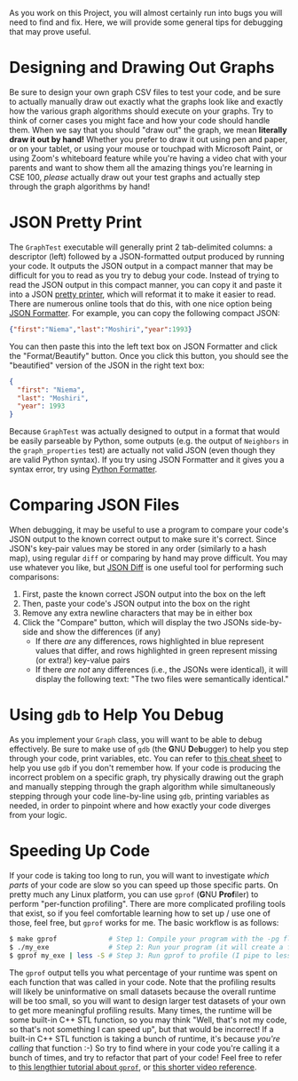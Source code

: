 As you work on this Project, you will almost certainly run into bugs you will need to find and fix. Here, we will provide some general tips for debugging that may prove useful.

# Designing and Drawing Out Graphs
Be sure to design your own graph CSV files to test your code, and be sure to actually manually draw out exactly what the graphs look like and exactly how the various graph algorithms should execute on your graphs. Try to think of corner cases you might face and how your code should handle them. When we say that you should "draw out" the graph, we mean **literally draw it out by hand!** Whether you prefer to draw it out using pen and paper, or on your tablet, or using your mouse or touchpad with Microsoft Paint, or using Zoom's whiteboard feature while you're having a video chat with your parents and want to show them all the amazing things you're learning in CSE 100, *please* actually draw out your test graphs and actually step through the graph algorithms by hand!

# JSON Pretty Print
The `GraphTest` executable will generally print 2 tab-delimited columns: a descriptor (left) followed by a JSON-formatted output produced by running your code. It outputs the JSON output in a compact manner that may be difficult for you to read as you try to debug your code. Instead of trying to read the JSON output in this compact manner, you can copy it and paste it into a JSON [pretty printer](https://en.wikipedia.org/wiki/Prettyprint), which will reformat it to make it easier to read. There are numerous online tools that do this, with one nice option being [JSON Formatter](https://jsonformatter.org/). For example, you can copy the following compact JSON:

```json
{"first":"Niema","last":"Moshiri","year":1993}
```

You can then paste this into the left text box on JSON Formatter and click the "Format/Beautify" button. Once you click this button, you should see the "beautified" version of the JSON in the right text box:

```json
{
  "first": "Niema",
  "last": "Moshiri",
  "year": 1993
}
```

Because `GraphTest` was actually designed to output in a format that would be easily parseable by Python, some outputs (e.g. the output of `Neighbors` in the `graph_properties` test) are actually not valid JSON (even though they are valid Python syntax). If you try using JSON Formatter and it gives you a syntax error, try using [Python Formatter](https://codebeautify.org/python-formatter-beautifier).

# Comparing JSON Files
When debugging, it may be useful to use a program to compare your code's JSON output to the known correct output to make sure it's correct. Since JSON's key-pair values may be stored in any order (similarly to a hash map), using regular `diff` or comparing by hand may prove difficult. You may use whatever you like, but [JSON Diff](http://www.jsondiff.com/) is one useful tool for performing such comparisons:
1. First, paste the known correct JSON output into the box on the left
2. Then, paste your code's JSON output into the box on the right
3. Remove any extra newline characters that may be in either box
4. Click the "Compare" button, which will display the two JSONs side-by-side and show the differences (if any)
    * If there *are* any differences, rows highlighted in blue represent values that differ, and rows highlighted in green represent missing (or extra!) key-value pairs
    * If there *are not* any differences (i.e., the JSONs were identical), it will display the following text: "The two files were semantically identical."

# Using `gdb` to Help You Debug
As you implement your `Graph` class, you will want to be able to debug effectively. Be sure to make use of `gdb` (the **G**NU **D**e**b**ugger) to help you step through your code, print variables, etc. You can refer to [this cheat sheet](https://github.com/niemasd/teaching/blob/master/Course-Specific/CSE%20100/GDB%20Cheatsheet.md) to help you use `gdb` if you don't remember how. If your code is producing the incorrect problem on a specific graph, try physically drawing out the graph and manually stepping through the graph algorithm while simultaneously stepping through your code line-by-line using `gdb`, printing variables as needed, in order to pinpoint where and how exactly your code diverges from your logic.

# Speeding Up Code
If your code is taking too long to run, you will want to investigate *which parts* of your code are slow so you can speed up those specific parts. On pretty much any Linux platform, you can use `gprof` (**G**NU **Prof**iler) to perform "per-function profiling". There are more complicated profiling tools that exist, so if you feel comfortable learning how to set up / use one of those, feel free, but `gprof` works for me. The basic workflow is as follows:

```bash
$ make gprof             # Step 1: Compile your program with the -pg flag (we provide a Makefile target for convenience)
$ ./my_exe               # Step 2: Run your program (it will create a file gmon.out)
$ gprof my_exe | less -S # Step 3: Run gprof to profile (I pipe to less -S to make it easier to read)
```

The `gprof` output tells you what percentage of your runtime was spent on each function that was called in your code. Note that the profiling results will likely be uninformative on small datasets because the overall runtime will be too small, so you will want to design larger test datasets of your own to get more meaningful profiling results. Many times, the runtime will be some built-in C++ STL function, so you may think "Well, that's not my code, so that's not something I can speed up", but that would be incorrect! If a built-in C++ STL function is taking a bunch of runtime, it's because *you're calling* that function :-) So try to find where in your code you're calling it a bunch of times, and try to refactor that part of your code! Feel free to refer to [this lengthier tutorial about `gprof`](https://www.thegeekstuff.com/2012/08/gprof-tutorial/), or [this shorter video reference](https://hpc-wiki.info/hpc/Gprof_Tutorial).
